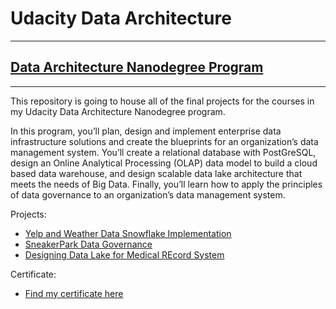 # Udacity Data Architecture
***
## [Data Architecture Nanodegree Program](https://www.udacity.com/course/data-architect-nanodegree--nd038)
***
This repository is going to house all of the final projects for the courses in my Udacity Data Architecture Nanodegree program.

In this program, you’ll plan, design and implement enterprise data infrastructure solutions and create the blueprints for an organization’s data management system. You’ll create a relational database with PostGreSQL, design an Online Analytical Processing (OLAP) data model to build a cloud based data warehouse, and design scalable data lake architecture that meets the needs of Big Data. Finally, you’ll learn how to apply the principles of data governance to an organization’s data management system.

Projects:
* [Yelp and Weather Data Snowflake Implementation](https://github.com/jcorrado76/udacity-data-architect-final-projects/tree/dev/yelp_snowflake_data_warehouse)
* [SneakerPark Data Governance](https://github.com/jcorrado76/udacity-data-architect-final-projects/tree/dev/sneakerpark)
* [Designing Data Lake for Medical REcord System](https://github.com/jcorrado76/udacity-data-architect-final-projects/blob/dev/designing_data_lake_system/README.md)

Certificate:
* [Find my certificate here](https://confirm.udacity.com/3KAQFKDJ)
